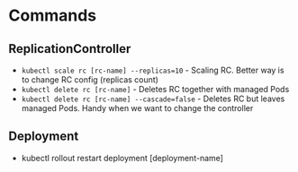 # Commands

## ReplicationController

* `kubectl scale rc [rc-name] --replicas=10` - Scaling RC. Better way is to change RC config (replicas count)
* `kubectl delete rc [rc-name]` - Deletes RC together with managed Pods
* `kubectl delete rc [rc-name] --cascade=false` - Deletes RC but leaves managed Pods. Handy when we want to change the controller

## Deployment

* kubectl rollout restart deployment [deployment-name]